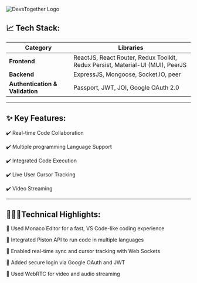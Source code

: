![DevsTogether Logo](https://github.com/user-attachments/assets/cc6c0985-71ee-4597-8a3e-38874989682c)



<!---
[Demo Video](https://drive.google.com/file/d/11ZPP3igjV5Ph3R6D1AKP0H0MTSbvYrHS/view)--->

## 📈 Tech Stack:

| Category                        | Libraries                                                                      |
| ------------------------------- | -------------------------------------------------------------------------------|
| **Frontend**                    | ReactJS, React Router, Redux Toolkit, Redux Persist, Material-UI (MUI), PeerJS |
| **Backend**                     | ExpressJS, Mongoose, Socket.IO, peer                                           |
| **Authentication & Validation** | Passport, JWT, JOI, Google OAuth 2.0                                           |

---

## ✨ Key Features:

✔️ Real-time Code Collaboration

✔️ Multiple programming Language Support

✔️ Integrated Code Execution

✔️ Live User Cursor Tracking

✔️ Video Streaming

---

## 🧑🏻‍💻Technical Highlights:

📌 Used Monaco Editor for a fast, VS Code-like coding experience

📌 Integrated Piston API to run code in multiple languages

📌 Enabled real-time sync and cursor tracking with Web Sockets

📌 Added secure login via Google OAuth and JWT

📌 Used WebRTC for video and audio streaming
